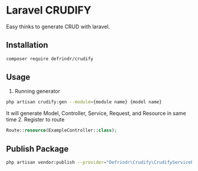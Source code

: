# Laravel CRUDIFY

Easy thinks to generate CRUD with laravel.

## Installation

```sh
composer require defrindr/crudify
```

## Usage

1. Running generator
  ```sh
  php artisan crudify:gen --module={module name} {model name}
  ```
  It will generate Model, Controller, Service, Request, and Resource in same time
2. Register to route
  ```php
  Route::resource(ExampleController::class);
  ```


## Publish Package

```sh
php artisan vendor:publish --provider="Defrindr\Crudify\CrudifyServiceProvider"
```
